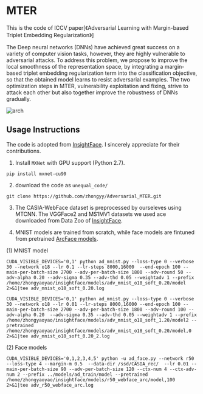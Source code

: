 # MTER
This is the code of ICCV paper[《Adversarial Learning with Margin-based Triplet Embedding Regularization》]

The Deep neural networks (DNNs) have achieved great success on a variety of computer vision tasks, however, they are highly vulnerable to adversarial attacks. To address this problem, we propose to improve the local smoothness of the representation space, by integrating a margin-based triplet embedding regularization term into the classification objective, so that the obtained model learns to resist adversarial examples. The two optimization steps in MTER, vulnerability exploitation and fixing, strive to attack each other but also together improve the robustness of DNNs gradually.

![arch](https://github.com/zhongyy/Adversarial_MTER/blob/master/illustration.jpg)

## Usage Instructions

The code is adopted from [InsightFace](https://github.com/deepinsight/insightface). I sincerely appreciate for their contributions.

1. Install `MXNet` with GPU support (Python 2.7).

```
pip install mxnet-cu90
```
2. download the code as `unequal_code/`
```
git clone https://github.com/zhongyy/Adversarial_MTER.git
```

3.  The CASIA-WebFace dataset is preprocessed by ourseleves using MTCNN. The VGGFace2 and MS1MV1 datasets we used ace downloaded from Data Zoo of [InsightFace](https://github.com/deepinsight/insightface).  


4. MNIST models are trained from scratch, while face models are fintuned from pretrained [ArcFace models](https://github.com/deepinsight/insightface).  

(1) MNIST model
```
CUDA_VISIBLE_DEVICES='0,1' python ad_mnist.py --loss-type 0 --verbose 30 --network o18 --lr 0.1 --lr-steps 8000,16000  --end-epoch 100 --main-per-batch-size 2700 --adv-per-batch-size 1800 --adv-round 50 --adv-alpha 0.20 --adv-sigma 0.35 --adv-thd 0.05 --weightadv 1 --prefix /home/zhongyaoyao/insightface/models/adv_mnist_o18_soft_0.20/model 2>&1|tee adv_mnist_o18_soft_0.20.log
```
```
CUDA_VISIBLE_DEVICES='0,1' python ad_mnist.py --loss-type 0 --verbose 30 --network o18 --lr 0.01 --lr-steps 8000,16000 --end-epoch 100 --main-per-batch-size 2700 --adv-per-batch-size 1800 --adv-round 100 --adv-alpha 0.20  --adv-sigma 0.35 --adv-thd 0.05 --weightadv 1 --prefix /home/zhongyaoyao/insightface/models/adv_mnist_o18_soft_1.20/model2 --pretrained /home/zhongyaoyao/insightface/models/adv_mnist_o18_soft_0.20/model,0 2>&1|tee adv_mnist_o18_soft_0.20_2.log
```

(2) Face models

```
CUDA_VISIBLE_DEVICES='0,1,2,3,4,5' python -u ad_face.py --network r50  --loss-type 4 --margin-m 0.5  --data-dir /ssd/CASIA_rec/  --lr 0.01 --main-per-batch-size 90 --adv-per-batch-size 120 --ctx-num 4 --ctx-adv-num 2 --prefix ../models/ad_train/model --pretrained  /home/zhongyaoyao/insightface/models/r50_webface_arc/model,100 2>&1|tee adv_r50_webface_arc.log
```
